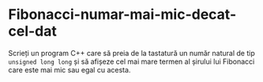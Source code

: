 # Fibonacci-numar-mai-mic-decat-cel-dat
Scrieți un program C++ care să preia de la tastatură un număr natural de tip `unsigned long long` și să afișeze cel mai mare termen al șirului lui Fibonacci care este mai mic sau egal cu acesta.
